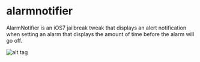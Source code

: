 alarmnotifier
=============

AlarmNotifier is an iOS7 jailbreak tweak that displays an alert notification when setting an alarm that displays the amount of time before the alarm will go off.

![alt tag](http://i.imgur.com/WDvtzUH.png)
